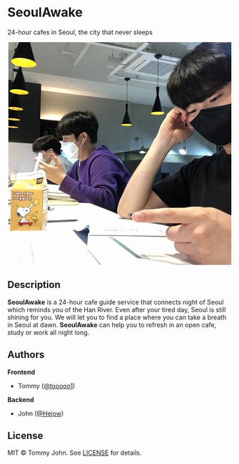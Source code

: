 # SeoulAwake

24-hour cafes in Seoul, the city that never sleeps

<p align="center">
  <img src="./frontend/apps/web/public/school.webp" alt="school" width="500" />
</p>

## Description

**SeoulAwake** is a 24-hour cafe guide service that connects night of Seoul which reminds you of the Han River. Even after your tired day, Seoul is still shining for you. We will let you to find a place where you can take a breath in Seoul at dawn. **SeoulAwake** can help you to refresh in an open cafe, study or work all night long.

## Authors

**Frontend**

- Tommy ([@tooooo1](https://github.com/tooooo1))

**Backend**

- John ([@Hejow](https://github.com/Hejow))

## License

MIT © Tommy John. See [LICENSE](./LICENSE) for details.
